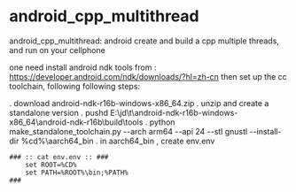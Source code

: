 # android_cpp_multithread
android_cpp_multithread: android create and build a cpp multiple threads, and run on your cellphone

one need install android ndk tools from : https://developer.android.com/ndk/downloads/?hl=zh-cn
then set up the cc toolchain, following following steps:

. download android-ndk-r16b-windows-x86_64.zip
. unzip and create a standalone version
. pushd E:\jd\t\android-ndk-r16b-windows-x86_64\android-ndk-r16b\build\tools
. python make_standalone_toolchain.py  --arch arm64 --api 24 --stl gnustl --install-dir %cd%\aarch64_bin
. in aarch64_bin , create env.env

```
### :: cat env.env :: ###
	set ROOT=%CD%
	set PATH=%ROOT%\bin;%PATH%
###
```




